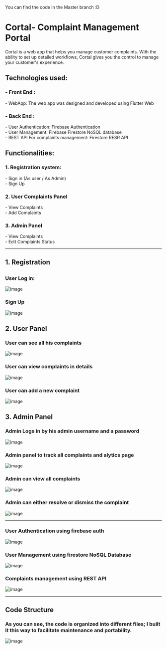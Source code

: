 You can find the code in the Master branch :D

<h1>Cortal- Complaint Management Portal</h1>
Cortal is a web app that helps you manage customer complaints. With the ability to set up detailed workflows, Cortal gives you the control to manage your customer's experience.
<br>
<h2>Technologies used:</h2>
 <h3> - Front End :</h3>
      - WebApp: The web app was designed and developed using Flutter Web <br>
 <h3> - Back End :</h3>
      - User Authentication: Firebase Authentication <br>
      - User Management: Firebase Firestore NoSQL database<br>
      - REST API For complaints management: Firestore RESR API

 
 
 

 
 <h2>Functionalities:</h2>
   <h3>  1. Registration system:</h3>
        - Sign in (As user / As Admin)<br>
        - Sign Up<br>
   <h3>  2. User Complaints Panel</h3>
        - View Complaints<br>
        - Add Complaints<br>
   <h3>  3. Admin Panel</h3>
        - View Complaints <br>
        - Edit Complaints Status<br>
  <hr>
        
<h2>1. Registration<h2>
   <h3>User Log in: </h3>
 
 ![image](https://user-images.githubusercontent.com/32065167/129201245-d4be291b-5398-425c-8f3b-3d723c9bbc54.png)
 
<h3> Sign Up </h3>
 
![image](https://user-images.githubusercontent.com/32065167/129201436-7c8d9152-0622-488f-8f0a-5e4a9bfba193.png)

  <h2>2. User Panel</h2>
  <h3> User can see all his complaints</h3>
 
  ![image](https://user-images.githubusercontent.com/32065167/129201773-09acd865-8d7c-4a8d-8fd8-81d7a0aaeb6d.png)
  
  <h3>User can view complaints in details </h3>
 
  ![image](https://user-images.githubusercontent.com/32065167/129202331-9af67e36-b79c-46e3-8098-b27bf5406a12.png)

 
  <h3>User can add a new complaint</h3>
 
![image](https://user-images.githubusercontent.com/32065167/129202191-b2ae2b1c-d267-4383-bdc3-c818ab285172.png)

 <h2> 3. Admin Panel</h2>
<h3>Admin Logs in by his admin username and a password</h3>
 
![image](https://user-images.githubusercontent.com/32065167/129202438-2c7e7aff-bf1a-47d8-9c8a-33531d9d6f0b.png)

<h3>Admin panel to track all complaints and alytics page</h3>
 
![image](https://user-images.githubusercontent.com/32065167/129202622-cec98485-a165-44c4-9934-1efb3ed66cf4.png)


<h3>Admin can view all complaints</h3>
 
![image](https://user-images.githubusercontent.com/32065167/129202733-cad886b5-7ec5-4e41-93a1-2f4b29bec5d3.png)

<h3>Admin can either resolve or dismiss the complaint</h3>
 
![image](https://user-images.githubusercontent.com/32065167/129202835-ddd42b52-ca48-436f-a7ab-1623d5c4c38d.png)

<hr>

<h3>User Authentication using firebase auth</h3>
 
![image](https://user-images.githubusercontent.com/32065167/129203012-27992b8e-11b2-4ea9-aa81-e3b15f4fedb7.png)
 
<h3>User Management using firestore NoSQL Database</h3>
 
![image](https://user-images.githubusercontent.com/32065167/129203311-0cdaa93d-5ba9-45b0-85e7-91aed4a6ac43.png)


<h3>Complaints management using REST API</h3>
 
![image](https://user-images.githubusercontent.com/32065167/129203444-a8daeae0-2c4c-41b7-959e-3578de59dcd8.png)

<hr>

<h2>Code Structure</h2>
<h3>As you can see, the code is organized into different files; I built it this way to facilitate maintenance and portability.</h3>
 
![image](https://user-images.githubusercontent.com/32065167/129204045-cba25098-5f64-485a-a7ae-3338c3c6d73a.png)


 

